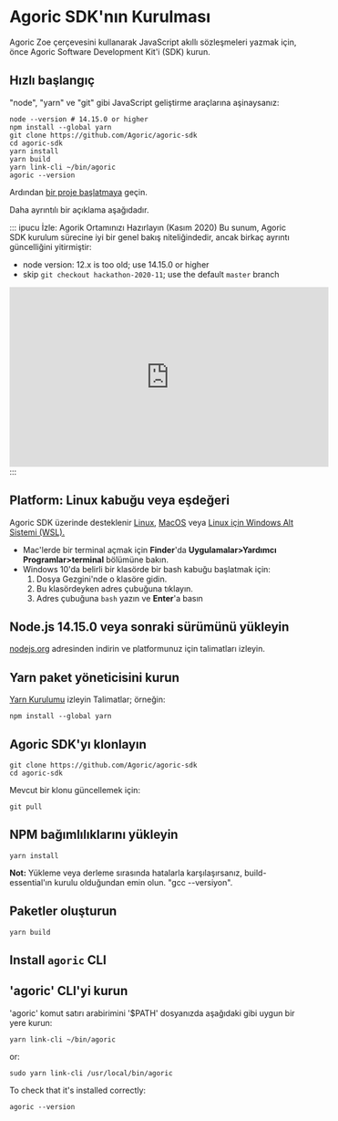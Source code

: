 # Agoric SDK'nın Kurulması

Agoric Zoe çerçevesini kullanarak JavaScript akıllı sözleşmeleri yazmak için,
önce Agoric Software Development Kit'i (SDK) kurun.

## Hızlı başlangıç

"node", "yarn" ve "git" gibi JavaScript geliştirme araçlarına aşinaysanız:

```shell
node --version # 14.15.0 or higher
npm install --global yarn
git clone https://github.com/Agoric/agoric-sdk
cd agoric-sdk
yarn install
yarn build
yarn link-cli ~/bin/agoric
agoric --version
```

Ardından [bir proje başlatmaya](/getting-started/start-a-project.md) geçin.

Daha ayrıntılı bir açıklama aşağıdadır.

::: ipucu İzle: Agorik Ortamınızı Hazırlayın (Kasım 2020)
Bu sunum, Agoric SDK kurulum sürecine iyi bir genel bakış niteliğindedir, ancak birkaç ayrıntı güncelliğini yitirmiştir:
 - node version: 12.x is too old; use 14.15.0 or higher
 - skip `git checkout hackathon-2020-11`; use the default `master` branch

<iframe width="560" height="315" src="https://www.youtube.com/embed/w0By22jYhJA" title="YouTube video player" frameborder="0" allow="accelerometer; autoplay; clipboard-write; encrypted-media; gyroscope; picture-in-picture" allowfullscreen></iframe>
:::

## Platform: Linux kabuğu veya eşdeğeri

Agoric SDK üzerinde desteklenir
<a href="https://en.wikipedia.org/wiki/Linux">Linux</a>,
<a href="https://www.apple.com/macos/">MacOS</a> veya
<a href="https://docs.microsoft.com/en-us/windows/wsl/">Linux için Windows Alt Sistemi (WSL).</a>

 - Mac'lerde bir terminal açmak için **Finder**'da **Uygulamalar>Yardımcı Programlar>terminal** bölümüne bakın.
 - Windows 10'da belirli bir klasörde bir bash kabuğu başlatmak için:
   1. Dosya Gezgini'nde o klasöre gidin.
   2. Bu klasördeyken adres çubuğuna tıklayın.
   3. Adres çubuğuna <code>bash</code> yazın ve <b>Enter</b>'a basın


## Node.js 14.15.0 veya sonraki sürümünü yükleyin

[nodejs.org](https://nodejs.org/) adresinden indirin ve platformunuz için talimatları izleyin.


## Yarn paket yöneticisini kurun

[Yarn Kurulumu](https://classic.yarnpkg.com/en/docs/install) izleyin
Talimatlar; örneğin:

```shell
npm install --global yarn
```

## Agoric SDK'yı klonlayın

```shell
git clone https://github.com/Agoric/agoric-sdk
cd agoric-sdk
```

Mevcut bir klonu güncellemek için:

```shell
git pull
```

## NPM bağımlılıklarını yükleyin

```shell
yarn install
```

**Not:** Yükleme veya derleme sırasında hatalarla karşılaşırsanız, build-essential'ın kurulu olduğundan emin olun. "gcc --versiyon".

## Paketler oluşturun

```shell
yarn build
```

## Install `agoric` CLI
## 'agoric' CLI'yi kurun

'agoric' komut satırı arabirimini '$PATH' dosyanızda aşağıdaki gibi uygun bir yere kurun:

```shell
yarn link-cli ~/bin/agoric
```

or:

```shell
sudo yarn link-cli /usr/local/bin/agoric
```

To check that it's installed correctly:

```shell
agoric --version
```
